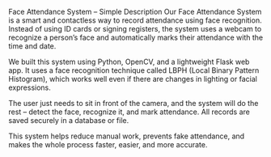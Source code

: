Face Attendance System – Simple Description
Our Face Attendance System is a smart and contactless way to record attendance using face recognition. Instead of using ID cards or signing registers, the system uses a webcam to recognize a person’s face and automatically marks their attendance with the time and date.

We built this system using Python, OpenCV, and a lightweight Flask web app. It uses a face recognition technique called LBPH (Local Binary Pattern Histogram), which works well even if there are changes in lighting or facial expressions.

The user just needs to sit in front of the camera, and the system will do the rest – detect the face, recognize it, and mark attendance. All records are saved securely in a database or file.

This system helps reduce manual work, prevents fake attendance, and makes the whole process faster, easier, and more accurate.

